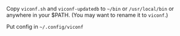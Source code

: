 Copy `viconf.sh` and `viconf-updatedb` to `~/bin` or `/usr/local/bin` or anywhere in your $PATH.
(You may want to rename it to `viconf`.)

Put config in `~/.config/viconf`
